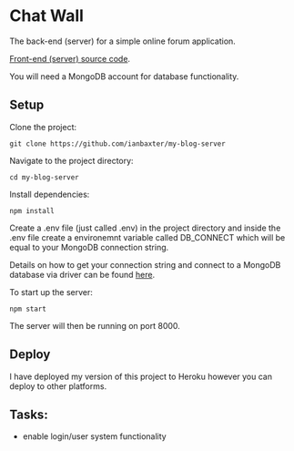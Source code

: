 # Chat Wall

The back-end (server) for a simple online forum application.

[Front-end (server) source code](https://github.com/ianbaxter/blog-app).

You will need a MongoDB account for database functionality. 

## Setup

Clone the project: 
```
git clone https://github.com/ianbaxter/my-blog-server
```

Navigate to the project directory:
```
cd my-blog-server
```

Install dependencies:
```
npm install
```

Create a .env file (just called .env) in the project directory and inside the .env file create a environemnt variable called DB_CONNECT which will be equal to your MongoDB connection string.

Details on how to get your connection string and connect to a MongoDB database via driver can be found [here](https://docs.atlas.mongodb.com/driver-connection/).

To start up the server:
```
npm start
```

The server will then be running on port 8000.

## Deploy

I have deployed my version of this project to Heroku however you can deploy to other platforms.

## Tasks:

  - enable login/user system functionality
